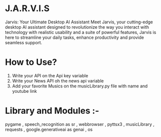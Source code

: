 # J.A.R.V.I.S
Jarvis: Your Ultimate Desktop AI Assistant  Meet Jarvis, your cutting-edge desktop AI assistant designed to revolutionize the way you interact with technology with realistic usability and a suite of powerful features, Jarvis is here to streamline your daily tasks, enhance productivity and provide seamless support.

# How to Use?
  1. Write your API on the Api key variable
  2. Write your News API oh the news api variable
  3. Add your favorite Musics on the musicLibrary.py file with name and youtube link
# Library and Modules :-
  pygame ,
  speech_recognition as sr ,
  webbrowser ,
  pyttsx3 ,
  musicLibrary ,
  requests ,
  google.generativeai as genai , 
  os 
